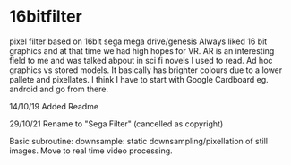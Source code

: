 # 16bitfilter
pixel filter based on 16bit sega mega drive/genesis
Always liked 16 bit graphics and at that time we had high hopes for VR. AR is an interesting  field to me and was talked abpout in sci fi novels I used to read. Ad hoc graphics  vs stored models. It basically has brighter colours due to a lower pallete and pixellates. I think I have to start with Google Cardboard eg. android and go from there.

14/10/19 Added Readme

29/10/21 Rename to "Sega Filter" (cancelled as copyright)

Basic subroutine: downsample: static downsampling/pixellation of still images. Move to real time video processing.
